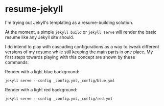 # resume-jekyll

I'm trying out Jekyll's templating as a resume-building solution.

At the moment, a simple `jekyll build` or `jekyll serve` will render the basic resume like any Jekyll site should.

I do intend to play with cascading configurations as a way to tweak different versions of my resume while still keeping the main parts in one place.  My first steps towards playing with this concept are shown by these commands:

Render with a light blue background:
```
jekyll serve --config _config.yml,_config/blue.yml
```

Render with a light red background:
```
jekyll serve --config _config.yml,_config/red.yml
```